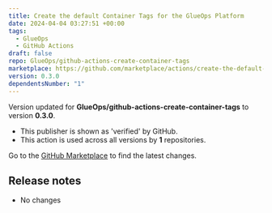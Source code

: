 ```yaml
---
title: Create the default Container Tags for the GlueOps Platform
date: 2024-04-04 03:27:51 +00:00
tags:
  - GlueOps
  - GitHub Actions
draft: false
repo: GlueOps/github-actions-create-container-tags
marketplace: https://github.com/marketplace/actions/create-the-default-container-tags-for-the-glueops-platform
version: 0.3.0
dependentsNumber: "1"
---
```



Version updated for **GlueOps/github-actions-create-container-tags** to version **0.3.0**.
- This publisher is shown as 'verified' by GitHub.
- This action is used across all versions by **1** repositories.

Go to the [GitHub Marketplace](https://github.com/marketplace/actions/create-the-default-container-tags-for-the-glueops-platform) to find the latest changes.

## Release notes

* No changes


